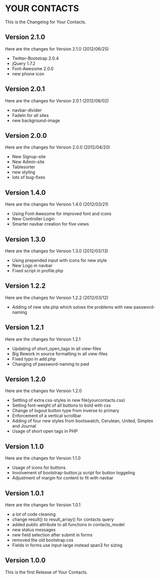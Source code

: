 YOUR CONTACTS
=============

This is the Changelog for Your Contacts.

Version 2.1.0
-------------

Here are the changes for Version 2.1.0 (2012/06/25)

* Twitter-Bootstrap 2.0.4
* jQuery 1.7.2
* Font-Awesome 2.0.0
* new phone icon

Version 2.0.1
-------------

Here are the changes for Version 2.0.1 (2012/06/02)

* navbar-divider
* FadeIn for all sites
* new background-image

Version 2.0.0
-------------

Here are the changes for Version 2.0.0 (2012/04/20)

* New Signup-site
* New Admin-site
* Tablesorter
* new styling
* lots of bug-fixes

Version 1.4.0
-------------

Here are the changes for Version 1.4.0 (2012/03/21)

* Using Font-Awesome for improved font and icons
* New Controller Login
* Smarter navbar creation for five views

Version 1.3.0
-------------

Here are the changes for Version 1.3.0 (2012/03/13)

* Using prepended input with icons for new style
* New Logo in navbar
* Fixed script in profile.php

Version 1.2.2
-------------

Here are the changes for Version 1.2.2 (2012/03/12)

* Adding of new site.php which solves the problems with new password-naming

Version 1.2.1
-------------

Here are the changes for Version 1.2.1

* Updating of short_open_tags in all view-files
* Big Rework in source formatting in all view-files
* Fixed typo in add.php
* Changing of password-naming to pwd

Version 1.2.0
-------------

Here are the changes for Version 1.2.0

* Settling of extra css-styles in new file(yourcontacts.css)
* Setting font-weight of all buttons to bold with css
* Change of logout button type from inverse to primary
* Enforcement of a vertical scrollbar
* Adding of four new styles from bootswatch, Cerulean, United, Simplex and Journal
* Usage of short open tags in PHP

Version 1.1.0
-------------

Here are the changes for Version 1.1.0

* Usage of icons for buttons
* Involvement of bootstrap-button.js script for button toggeling
* Adjustment of margin for content to fit with navbar

Version 1.0.1
-------------

Here are the changes for Version 1.0.1

* a lot of code cleaning
* change result() to result_array() for contacts query
* added public attribute to all functions in contacts_model
* new status messages
* new field selection after submit in forms
* removed the old bootstrap.css
* Fields in forms use input-large instead span3 for sizing

Version 1.0.0
-------------

This is the first Release of Your Contacts.

